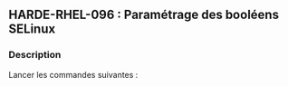 ## HARDE-RHEL-096 : Paramétrage des booléens SELinux

### Description

Lancer les commandes suivantes :

